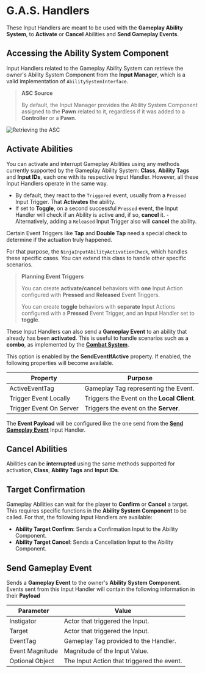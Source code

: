 # G.A.S. Handlers
<primary-label ref="input"/>

These Input Handlers are meant to be used with the **Gameplay Ability System**, to **Activate** or **Cancel** Abilities
and **Send Gameplay Events**.

## Accessing the Ability System Component

Input Handlers related to the Gameplay Ability System can retrieve the owner's Ability System Component from the **Input
Manager**, which is a valid implementation of `AbilitySystemInterface`.

> **ASC Source**
> 
> By default, the Input Manager provides the Ability System Component assigned to the **Pawn** related to it, regardless
> if it was added to a **Controller** or a **Pawn**.

<tabs group="sample">
    <tab title="Blueprint">
        <img src="ipt_retrieve_asc.png" alt="Retrieving the ASC" thumbnail="true" border-effect="line"/>
    </tab>
    <tab title="C++">
        <code-block lang="c++" src="ipt_retrieve_asc.cpp"/>
    </tab>
</tabs>

## Activate Abilities

You can activate and interrupt Gameplay Abilities using any methods currently supported by the Gameplay Ability System:
**Class**, **Ability Tags** and **Input IDs**, each one with its respective Input Handler. However, all these Input 
Handlers operate in the same way.

- By default, they react to the `Triggered` event, usually from a `Pressed` Input Trigger. That **Activates** the ability.
- If set to **Toggle**, on a second successful `Pressed` event, the Input Handler will check if an Ability is active and, if so, **cancel** it.
-Alternatively, adding a `Released` Input Trigger also will **cancel** the ability.

Certain Event Triggers like **Tap** and **Double Tap** need a special check to determine if the actuation truly happened.

For that purpose, the `NinjaInputAbilityActivationCheck`, which handles these specific cases. You can extend this class
to handle other specific scenarios.

> **Planning Event Triggers**
>
> You can create **activate/cancel** behaviors with **one** Input Action configured with **Pressed** and **Released** Event Triggers.
>
> You can create **toggle** behaviors with **separate** Input Actions configured with a **Pressed** Event Trigger, and an Input Handler set to **toggle**.

These Input Handlers can also send a **Gameplay Event** to an ability that already has been **activated**. This is useful
to handle scenarios such as a **combo**, as implemented by the **[Combat System](cbt_combo_system.md)**.

This option is enabled by the **SendEventIfActive** property. If enabled, the following properties will become available.

| Property                | Purpose                                     |
|-------------------------|---------------------------------------------|
| ActiveEventTag          | Gameplay Tag representing the Event.        |
| Trigger Event Locally   | Triggers the Event on the **Local Client**. |
| Trigger Event On Server | Triggers the event on the **Server**.       |

The **Event Payload** will be configured like the one send from the **[Send Gameplay Event](#send-gameplay-event)** Input Handler.

## Cancel Abilities

Abilities can be **interrupted** using the same methods supported for activation, **Class**, **Ability Tags** and 
**Input IDs**.

## Target Confirmation

Gameplay Abilities can wait for the player to **Confirm** or **Cancel** a target. This requires specific functions in 
the **Ability System Component** to be called. For that, the following Input Handlers are available:

- **Ability Target Confirm**: Sends a Confirmation Input to the Ability Component.
- **Ability Target Cancel**: Sends a Cancellation Input to the Ability Component.

## Send Gameplay Event

Sends a **Gameplay Event** to the owner's **Ability System Component**. Events sent from this Input Handler will contain
the following information in their **Payload**

| Parameter       | Value                                      |
|-----------------|--------------------------------------------|
| Instigator      | Actor that triggered the Input.            |
| Target          | Actor that triggered the Input.            |
| EventTag        | Gameplay Tag provided to the Handler.      |
| Event Magnitude | Magnitude of the Input Value.              |
| Optional Object | The Input Action that triggered the event. |